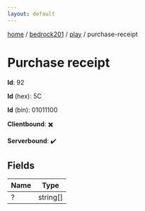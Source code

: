 ```yaml
---
layout: default
---
```


[home](/)  /  [bedrock201](/protocol/bedrock201)  /  [play](/protocol/bedrock201/play)  /  purchase-receipt

# Purchase receipt

**Id**: 92

**Id** (hex): 5C

**Id** (bin): 01011100

**Clientbound**: ✖️

**Serverbound**: ✔️

## Fields

Name | Type
---|---
? | string[]

